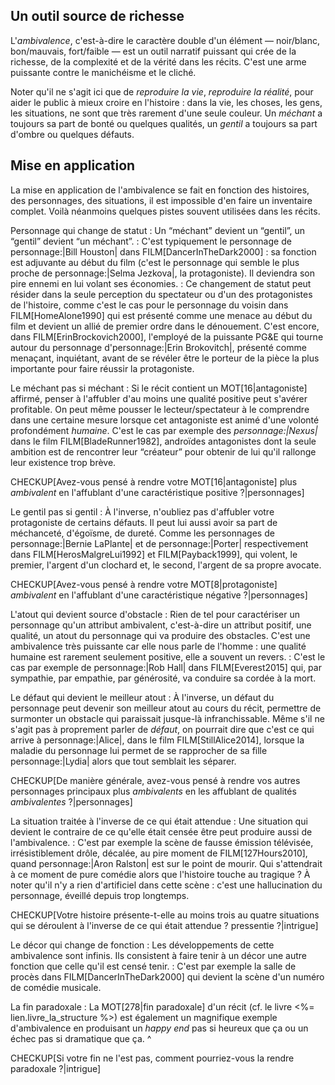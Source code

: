 <!-- Page: #259 L'Ambivalence -->

## Un outil source de richesse

L'*ambivalence*, c'est-à-dire le caractère double d'un élément — noir/blanc, bon/mauvais, fort/faible — est un outil narratif puissant qui crée de la richesse, de la complexité et de la vérité dans les récits. C'est une arme puissante contre le manichéisme et le cliché.

Noter qu'il ne s'agit ici que de *reproduire la vie*, *reproduire la réalité*, pour aider le public à mieux croire en l'histoire : dans la vie, les choses, les gens, les situations, ne sont que très rarement d'une seule couleur. Un *méchant* a toujours sa part de bonté ou quelques qualités, un *gentil* a toujours sa part d'ombre ou quelques défauts.

## Mise en application

La mise en application de l'ambivalence se fait en fonction des histoires, des personnages, des situations, il est impossible d'en faire un inventaire complet. Voilà néanmoins quelques pistes souvent utilisées dans les récits.

Personnage qui change de statut
: Un “méchant” devient un “gentil”, un “gentil” devient “un méchant”.
: C'est typiquement le personnage de personnage:|Bill Houston| dans FILM[DancerInTheDark2000] : sa fonction est adjuvante au début du film (c'est le personnage qui semble le plus proche de personnage:|Selma Jezkova|, la protagoniste). Il deviendra son pire ennemi en lui volant ses économies.
: Ce changement de statut peut résider dans la seule perception du spectateur ou d'un des protagonistes de l'histoire, comme c'est le cas pour le personnage du voisin dans FILM[HomeAlone1990] qui est présenté comme une menace au début du film et devient un allié de premier ordre dans le dénouement. C'est encore, dans FILM[ErinBrockovich2000], l'employé de la puissante PG&E qui tourne autour du personnage d'personnage:|Erin Brokovitch|, présenté comme menaçant, inquiétant, avant de se révéler être le porteur de la pièce la plus importante pour faire réussir la protagoniste.
	
Le méchant pas si méchant
:	Si le récit contient un MOT[16|antagoniste] affirmé, penser à l'affubler d'au moins une qualité positive peut s'avérer profitable. On peut même pousser le lecteur/spectateur à le comprendre dans une certaine mesure lorsque cet antagoniste est animé d'une volonté profondément *humaine*. C'est le cas par exemple des *personnage:|Nexus|* dans le film FILM[BladeRunner1982], androïdes antagonistes dont la seule ambition est de rencontrer leur “créateur” pour obtenir de lui qu'il rallonge leur existence trop brève.

CHECKUP[Avez-vous pensé à rendre votre MOT[16|antagoniste] plus *ambivalent* en l'affublant d'une caractéristique positive ?|personnages]

Le gentil pas si gentil
: À l'inverse, n'oubliez pas d'affubler votre protagoniste de certains défauts. Il peut lui aussi avoir sa part de méchanceté, d'égoïsme, de dureté. Comme les personnages de personnage:|Bernie LaPlante| et de personnage:|Porter| respectivement dans FILM[HerosMalgreLui1992] et FILM[Payback1999], qui volent, le premier, l'argent d'un clochard et, le second, l'argent de sa propre avocate.

CHECKUP[Avez-vous pensé à rendre votre MOT[8|protagoniste] *ambivalent* en l'affublant d'une caractéristique négative ?|personnages]

L'atout qui devient source d'obstacle
:	Rien de tel pour caractériser un personnage qu'un attribut ambivalent, c'est-à-dire un attribut positif, une qualité, un atout du personnage qui va produire des obstacles. C'est une ambivalence très puissante car elle nous parle de l'homme : une qualité humaine est rarement seulement positive, elle a souvent un revers.
: C'est le cas par exemple de personnage:|Rob Hall| dans FILM[Everest2015] qui, par sympathie, par empathie, par générosité, va conduire sa cordée à la mort.
	
Le défaut qui devient le meilleur atout
: À l'inverse, un défaut du personnage peut devenir son meilleur atout au cours du récit, permettre de surmonter un obstacle qui paraissait jusque-là infranchissable. Même s'il ne s'agit pas à proprement parler de *défaut*, on pourrait dire que c'est ce qui arrive à personnage:|Alice|, dans le film FILM[StillAlice2014], lorsque la maladie du personnage lui permet de se rapprocher de sa fille personnage:|Lydia| alors que tout semblait les séparer.
<!--
  TODO: Peut-être trouver un autre exemple de Défaut de personnage qui devient son atout
 -->

CHECKUP[De manière générale, avez-vous pensé à rendre vos autres personnages principaux plus *ambivalents* en les affublant de qualités *ambivalentes* ?|personnages]

La situation traitée à l'inverse de ce qui était attendue
: Une situation qui devient le contraire de ce qu'elle était censée être peut produire aussi de l'ambivalence.
: C'est par exemple la scène de fausse émission télévisée, irrésistiblement drôle, décalée, au pire moment de FILM[127Hours2010], quand personnage:|Aron Ralston| est sur le point de mourir. Qui s'attendrait à ce moment de pure comédie alors que l'histoire touche au tragique ? À noter qu'il n'y a rien d'artificiel dans cette scène : c'est une hallucination du personnage, éveillé depuis trop longtemps.

CHECKUP[Votre histoire présente-t-elle au moins trois au quatre situations qui se déroulent à l'inverse de ce qui était attendue ? pressentie ?|intrigue]

Le décor qui change de fonction
:	Les développements de cette ambivalence sont infinis. Ils consistent à faire tenir à  un décor une autre fonction que celle qu'il est censé tenir. 
: C'est par exemple la salle de procès dans FILM[DancerInTheDark2000] qui devient la scène d'un numéro de comédie musicale.

La fin paradoxale
:	La MOT[278|fin paradoxale] d'un récit (cf. le livre <%= lien.livre_la_structure %>) est également un magnifique exemple d'ambivalence en produisant un *happy end* pas si heureux que ça ou un échec pas si dramatique que ça.
^

CHECKUP[Si votre fin ne l'est pas, comment pourriez-vous la rendre paradoxale ?|intrigue]
